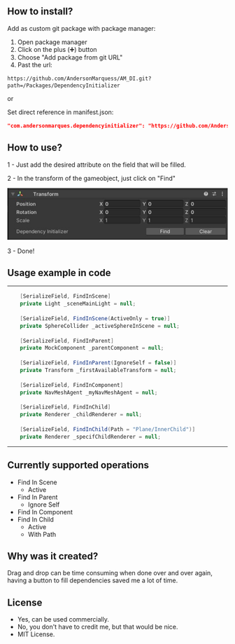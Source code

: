 <h2>How to install?</h2>

Add as custom git package with package manager:

1. Open package manager
2. Click on the plus (➕) button
3. Choose "Add package from git URL"
4. Past the url: 
```
https://github.com/AndersonMarquess/AM_DI.git?path=/Packages/DependencyInitializer
```

or

Set direct reference in manifest.json:
```json
"com.andersonmarques.dependencyinitializer": "https://github.com/AndersonMarquess/AM_DI.git?path=/Packages/DependencyInitializer"
```

<h2>How to use?</h2>
<p>1 - Just add the desired attribute on the field that will be filled.</p>
<p>2 - In the transform of the gameobject, just click on "Find"</p>

![Transform component image with custom editor showing the Find button](https://raw.githubusercontent.com/AndersonMarquess/AM_DI/main/AM_DI.jpg)

<p>3 - Done!</p>

<h2>Usage example in code</h2>
<hr>

```cs
    [SerializeField, FindInScene]
    private Light _sceneMainLight = null;
    
    [SerializeField, FindInScene(ActiveOnly = true)]
    private SphereCollider _activeSphereInScene = null;
        
    [SerializeField, FindInParent]
    private MockComponent _parentComponent = null;
        
    [SerializeField, FindInParent(IgnoreSelf = false)]
    private Transform _firstAvailableTransform = null;

    [SerializeField, FindInComponent]
    private NavMeshAgent _myNavMeshAgent = null;

    [SerializeField, FindInChild]
    private Renderer _childRenderer = null;
    
    [SerializeField, FindInChild(Path = "Plane/InnerChild")]
    private Renderer _specifChildRenderer = null;
```
<hr>
<h2>Currently supported operations</h2>

- Find In Scene
    - Active
- Find In Parent
    - Ignore Self
- Find In Component
- Find In Child
    - Active
    - With Path

<h2>Why was it created?</h2>
<p>Drag and drop can be time consuming when done over and over again, having a button to fill dependencies saved me a lot of time.</p>

<h2>License</h2>

- Yes, can be used commercially.
- No, you don't have to credit me, but that would be nice.
- MIT License.

